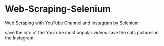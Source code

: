 # Web-Scraping-Selenium

Web Scraping with YouTube Channel and Instagram by Selenium 

save the info of the YouTube most popular videos
save the cats pictures in the Instagram
